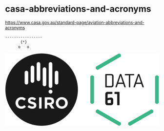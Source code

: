 # casa-abbreviations-and-acronyms

https://www.casa.gov.au/standard-page/aviation-abbreviations-and-acronyms

    -----------------
           {*}
          o   o

![CSIRO's Data61 Logo](https://raw.githubusercontent.com/qfpl/assets/master/data61-transparent-bg.png)
